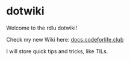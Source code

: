 # dotwiki
Welcome to the rdlu dotwiki!

Check my new Wiki here: [docs.codeforlife.club](//docs.codeforlife.club)


I will store quick tips and tricks, like TILs.
